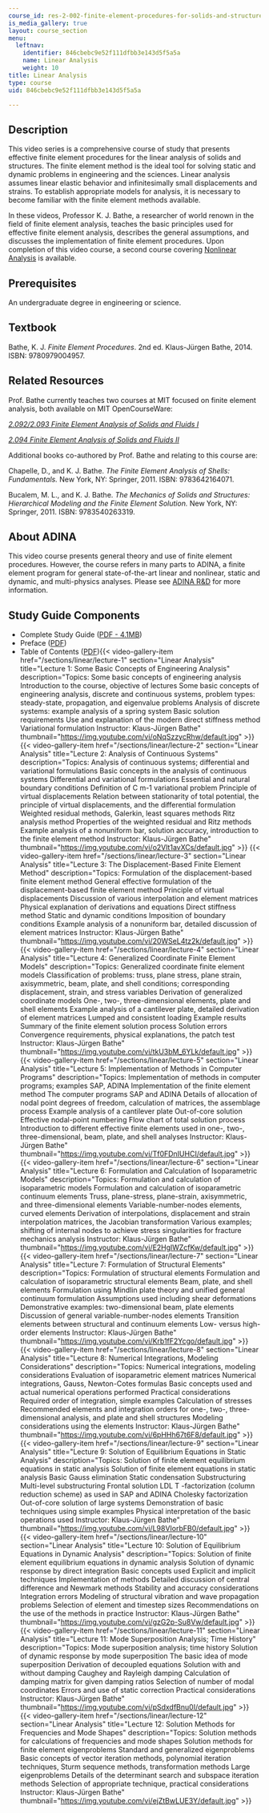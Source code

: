 ```yaml
---
course_id: res-2-002-finite-element-procedures-for-solids-and-structures-spring-2010
is_media_gallery: true
layout: course_section
menu:
  leftnav:
    identifier: 846cbebc9e52f111dfbb3e143d5f5a5a
    name: Linear Analysis
    weight: 10
title: Linear Analysis
type: course
uid: 846cbebc9e52f111dfbb3e143d5f5a5a

---
```


Description
-----------

This video series is a comprehensive course of study that presents effective finite element procedures for the linear analysis of solids and structures. The finite element method is the ideal tool for solving static and dynamic problems in engineering and the sciences. Linear analysis assumes linear elastic behavior and infinitesimally small displacements and strains. To establish appropriate models for analysis, it is necessary to become familiar with the finite element methods available.

In these videos, Professor K. J. Bathe, a researcher of world renown in the field of finite element analysis, teaches the basic principles used for effective finite element analysis, describes the general assumptions, and discusses the implementation of finite element procedures. Upon completion of this video course, a second course covering [Nonlinear Analysis](/resources/res-2-002-finite-element-procedures-for-solids-and-structures-spring-2010/nonlinear) is available.

Prerequisites
-------------

An undergraduate degree in engineering or science.

Textbook
--------

Bathe, K. J. _Finite Element Procedures_. 2nd ed. Klaus-Jürgen Bathe, 2014. ISBN: 9780979004957.

Related Resources
-----------------

Prof. Bathe currently teaches two courses at MIT focused on finite element analysis, both available on MIT OpenCourseWare:

[_2.092/2.093 Finite Element Analysis of Solids and Fluids I_](/courses/2-092-finite-element-analysis-of-solids-and-fluids-i-fall-2009)

[_2.094 Finite Element Analysis of Solids and Fluids II_](/courses/2-094-finite-element-analysis-of-solids-and-fluids-ii-spring-2011)

Additional books co-authored by Prof. Bathe and relating to this course are:

Chapelle, D., and K. J. Bathe. _The Finite Element Analysis of Shells: Fundamentals._ New York, NY: Springer, 2011. ISBN: 9783642164071.

Bucalem, M. L., and K. J. Bathe. _The Mechanics of Solids and Structures: Hierarchical Modeling and the Finite Element Solution._ New York, NY: Springer, 2011. ISBN: 9783540263319.

About ADINA
-----------

This video course presents general theory and use of finite element procedures. However, the course refers in many parts to ADINA, a finite element program for general state-of-the-art linear and nonlinear, static and dynamic, and multi-physics analyses. Please see [ADINA R&D](http://www.adina.com/) for more information.

Study Guide Components
----------------------

*   Complete Study Guide ([PDF - 4.1MB](/resources/res-2-002-finite-element-procedures-for-solids-and-structures-spring-2010/linear/MITRES2_002S10_linear.pdf))
*   Preface ([PDF](/resources/res-2-002-finite-element-procedures-for-solids-and-structures-spring-2010/linear/MITRES2_002S10_preface.pdf))
*   Table of Contents ([PDF](/resources/res-2-002-finite-element-procedures-for-solids-and-structures-spring-2010/linear/MITRES2_002S10_toc.pdf)){{< video-gallery-item href="/sections/linear/lecture-1" section="Linear Analysis" title="Lecture 1: Some Basic Concepts of Engineering Analysis" description="Topics: Some basic concepts of engineering analysis Introduction to the course, objective of lectures Some basic concepts of engineering analysis, discrete and continuous systems, problem types: steady-state, propagation, and eigenvalue problems Analysis of discrete systems: example analysis of a spring system Basic solution requirements Use and explanation of the modern direct stiffness method Variational formulation Instructor: Klaus-Jürgen Bathe" thumbnail="https://img.youtube.com/vi/oNqSzzycRhw/default.jpg" >}} {{< video-gallery-item href="/sections/linear/lecture-2" section="Linear Analysis" title="Lecture 2: Analysis of Continuous Systems" description="Topics: Analysis of continuous systems; differential and variational formulations Basic concepts in the analysis of continuous systems Differential and variational formulations Essential and natural boundary conditions Definition of C m-1 variational problem Principle of virtual displacements Relation between stationarity of total potential, the principle of virtual displacements, and the differential formulation Weighted residual methods, Galerkin, least squares methods Ritz analysis method Properties of the weighted residual and Ritz methods Example analysis of a nonuniform bar, solution accuracy, introduction to the finite element method Instructor: Klaus-Jürgen Bathe" thumbnail="https://img.youtube.com/vi/o2Vlt1avXCs/default.jpg" >}} {{< video-gallery-item href="/sections/linear/lecture-3" section="Linear Analysis" title="Lecture 3: The Displacement-Based Finite Element Method" description="Topics: Formulation of the displacement-based finite element method General effective formulation of the displacement-based finite element method Principle of virtual displacements Discussion of various interpolation and element matrices Physical explanation of derivations and equations Direct stiffness method Static and dynamic conditions Imposition of boundary conditions Example analysis of a nonuniform bar, detailed discussion of element matrices Instructor: Klaus-Jürgen Bathe" thumbnail="https://img.youtube.com/vi/20WSeL4tz2k/default.jpg" >}} {{< video-gallery-item href="/sections/linear/lecture-4" section="Linear Analysis" title="Lecture 4: Generalized Coordinate Finite Element Models" description="Topics: Generalized coordinate finite element models  Classification of problems: truss, plane stress, plane strain, axisymmetric, beam, plate, and shell conditions; corresponding displacement, strain, and stress variables Derivation of generalized coordinate models One-, two-, three-dimensional elements, plate and shell elements Example analysis of a cantilever plate, detailed derivation of element matrices Lumped and consistent loading Example results Summary of the finite element solution process Solution errors Convergence requirements, physical explanations, the patch test  Instructor: Klaus-Jürgen Bathe" thumbnail="https://img.youtube.com/vi/tkU3bM_6YLk/default.jpg" >}} {{< video-gallery-item href="/sections/linear/lecture-5" section="Linear Analysis" title="Lecture 5: Implementation of Methods in Computer Programs" description="Topics: Implementation of methods in computer programs; examples SAP, ADINA Implementation of the finite element method The computer programs SAP and ADINA Details of allocation of nodal point degrees of freedom, calculation of matrices, the assemblage process Example analysis of a cantilever plate Out-of-core solution Effective nodal-point numbering Flow chart of total solution process Introduction to different effective finite elements used in one-, two-, three-dimensional, beam, plate, and shell analyses Instructor: Klaus-Jürgen Bathe" thumbnail="https://img.youtube.com/vi/Tf0FDnIUHCI/default.jpg" >}} {{< video-gallery-item href="/sections/linear/lecture-6" section="Linear Analysis" title="Lecture 6: Formulation and Calculation of Isoparametric Models" description="Topics: Formulation and calculation of isoparametric models Formulation and calculation of isoparametric continuum elements Truss, plane-stress, plane-strain, axisymmetric, and three-dimensional elements Variable-number-nodes elements, curved elements Derivation of interpolations, displacement and strain interpolation matrices, the Jacobian transformation Various examples; shifting of internal nodes to achieve stress singularities for fracture mechanics analysis Instructor: Klaus-Jürgen Bathe" thumbnail="https://img.youtube.com/vi/E2HglWZcfKw/default.jpg" >}} {{< video-gallery-item href="/sections/linear/lecture-7" section="Linear Analysis" title="Lecture 7: Formulation of Structural Elements" description="Topics: Formulation of structural elements Formulation and calculation of isoparametric structural elements Beam, plate, and shell elements Formulation using Mindlin plate theory and unified general continuum formulation Assumptions used including shear deformations Demonstrative examples: two-dimensional beam, plate elements Discussion of general variable-number-nodes elements Transition elements between structural and continuum elements Low- versus high-order elements Instructor: Klaus-Jürgen Bathe" thumbnail="https://img.youtube.com/vi/Krb1fF2Ycgo/default.jpg" >}} {{< video-gallery-item href="/sections/linear/lecture-8" section="Linear Analysis" title="Lecture 8: Numerical Integrations, Modeling Considerations" description="Topics: Numerical integrations, modeling considerations Evaluation of isoparametric element matrices Numerical integrations, Gauss, Newton-Cotes formulas Basic concepts used and actual numerical operations performed Practical considerations Required order of integration, simple examples Calculation of stresses Recommended elements and integration orders for one-, two-, three-dimensional analysis, and plate and shell structures Modeling considerations using the elements Instructor: Klaus-Jürgen Bathe" thumbnail="https://img.youtube.com/vi/6pHHh67t6F8/default.jpg" >}} {{< video-gallery-item href="/sections/linear/lecture-9" section="Linear Analysis" title="Lecture 9: Solution of Equilibrium Equations in Static Analysis" description="Topics: Solution of finite element equilibrium equations in static analysis Solution of finite element equations in static analysis Basic Gauss elimination Static condensation Substructuring Multi-level substructuring Frontal solution LDL T -factorization (column reduction scheme) as used in SAP and ADINA Cholesky factorization Out-of-core solution of large systems Demonstration of basic techniques using simple examples Physical interpretation of the basic operations used Instructor: Klaus-Jürgen Bathe" thumbnail="https://img.youtube.com/vi/L98VIorbFB0/default.jpg" >}} {{< video-gallery-item href="/sections/linear/lecture-10" section="Linear Analysis" title="Lecture 10: Solution of Equilibrium Equations in Dynamic Analysis" description="Topics: Solution of finite element equilibrium equations in dynamic analysis Solution of dynamic response by direct integration Basic concepts used Explicit and implicit techniques Implementation of methods Detailed discussion of central difference and Newmark methods Stability and accuracy considerations Integration errors Modeling of structural vibration and wave propagation problems Selection of element and timestep sizes Recommendations on the use of the methods in practice Instructor: Klaus-Jürgen Bathe" thumbnail="https://img.youtube.com/vi/gzG2p-Su8Vw/default.jpg" >}} {{< video-gallery-item href="/sections/linear/lecture-11" section="Linear Analysis" title="Lecture 11: Mode Superposition Analysis; Time History" description="Topics: Mode superposition analysis; time history Solution of dynamic response by mode superposition The basic idea of mode superposition Derivation of decoupled equations Solution with and without damping Caughey and Rayleigh damping Calculation of damping matrix for given damping ratios Selection of number of modal coordinates Errors and use of static correction Practical considerations Instructor: Klaus-Jürgen Bathe" thumbnail="https://img.youtube.com/vi/pSdxdfBnu0I/default.jpg" >}} {{< video-gallery-item href="/sections/linear/lecture-12" section="Linear Analysis" title="Lecture 12: Solution Methods for Frequencies and Mode Shapes" description="Topics: Solution methods for calculations of frequencies and mode shapes Solution methods for finite element eigenproblems Standard and generalized eigenproblems Basic concepts of vector iteration methods, polynomial iteration techniques, Sturm sequence methods, transformation methods Large eigenproblems Details of the determinant search and subspace iteration methods Selection of appropriate technique, practical considerations Instructor: Klaus-Jürgen Bathe" thumbnail="https://img.youtube.com/vi/ejZtBwLUE3Y/default.jpg" >}}